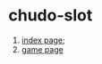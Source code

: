 # chudo-slot

1. [index page](https://thebelko.github.io/chudo-slot/build/index.html);
2. [game page](https://thebelko.github.io/chudo-slot/build/inner.html)
